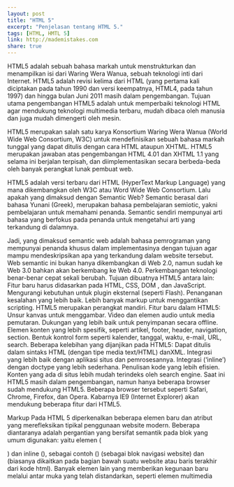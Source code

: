 ```yaml
---
layout: post
title: "HTML 5"
excerpt: "Penjelasan tentang HTML 5."
tags: [HTML, HMTL 5]
link: http://mademistakes.com  
share: true
---
```



HTML5 adalah sebuah bahasa markah untuk menstrukturkan dan menampilkan isi dari Waring Wera Wanua, sebuah teknologi inti dari Internet. HTML5 adalah revisi kelima dari HTML (yang pertama kali diciptakan pada tahun 1990 dan versi keempatnya, HTML4, pada tahun 1997) dan hingga bulan Juni 2011 masih dalam pengembangan. Tujuan utama pengembangan HTML5 adalah untuk memperbaiki teknologi HTML agar mendukung teknologi multimedia terbaru, mudah dibaca oleh manusia dan juga mudah dimengerti oleh mesin.

HTML5 merupakan salah satu karya Konsortium Waring Wera Wanua (World Wide Web Consortium, W3C) untuk mendefinisikan sebuah bahasa markah tunggal yang dapat ditulis dengan cara HTML ataupun XHTML. HTML5 merupakan jawaban atas pengembangan HTML 4.01 dan XHTML 1.1 yang selama ini berjalan terpisah, dan diimplementasikan secara berbeda-beda oleh banyak perangkat lunak pembuat web.

HTML5 adalah versi terbaru dari HTML (HyperText Markup Language) yang mana dikembangkan oleh W3C atau Word Wide Web Consortium. Lalu apakah yang dimaksud dengan Semantic Web? Semantic berasal dari bahasa Yunani (Greek), merupakan bahasa pembelajaran semiotic, yakni pembelajaran untuk memahami penanda. Semantic sendiri mempunyai arti bahasa yang berfokus pada penanda untuk mengetahui arti yang terkandung di dalamnya.

Jadi, yang dimaksud semantic web adalah bahasa pemrograman yang mempunyai penanda khusus dalam implementasinya dengan tujuan agar mampu mendeskripsikan apa yang terkandung dalam website tersebut. Web semantic ini bukan hanya dikembangkan di Web 2.0, namun sudah ke Web 3.0 bahkan akan berkembang ke Web 4.0. Perkembangan teknologi benar-benar cepat sekali berubah.
Tujuan dibuatnya HTML5 antara lain:
Fitur baru harus didasarkan pada HTML, CSS, DOM , dan JavaScript.
Mengurangi kebutuhan untuk plugin eksternal (seperti Flash).
Penanganan kesalahan yang lebih baik.
Lebih banyak markup untuk menggantikan scripting.
HTML5 merupakan perangkat mandiri.
Fitur baru dalam HTML5:
Unsur kanvas untuk menggambar.
Video dan elemen audio untuk media pemutaran.
Dukungan yang lebih baik untuk penyimpanan secara offline.
Elemen  konten yang  lebih  spesifik, seperti  artikel, footer, header,
navigation, section.
Bentuk kontrol form seperti kalender, tanggal, waktu, e-mail, URL, search.
Beberapa kelebihan yang dijanjikan pada HTML5:
Dapat ditulis dalam sintaks HTML (dengan tipe media text/HTML) danXML.
Integrasi yang lebih baik dengan aplikasi situs dan pemrosesannya.
Integrasi (‘inline’) dengan doctype yang lebih sederhana.
Penulisan kode yang lebih efisien.
Konten yang ada di situs lebih mudah terindeks oleh search engine.
Saat ini HTML5 masih dalam pengembangan, namun hanya beberapa browser sudah mendukung HTML5. Beberapa browser tersebut seperti Safari, Chrome, Firefox, dan Opera. Kabarnya IE9 (Internet Explorer) akan mendukung beberapa fitur dari HTML5.

Markup Pada HTML 5 diperkenalkan beberapa elemen baru dan atribut yang merefleksikan tipikal penggunaan website modern. Beberapa diantaranya adalah pergantian yang bersifat semantik pada blok yang umum digunakan: yaitu elemen (<div>) dan inline (<span>), sebagai contoh (<span>) (sebagai blok navigasi website) dan <footer> (biasanya dikaitkan pada bagian bawah suatu website atau baris terakhir dari kode html). Banyak elemen lain yang memberikan kegunaan baru melalui antar muka yang telah distandarkan, seperti elemen multimedia <audio> dan <video>. Beberapa elemen yang telah ditinggalkan juga ditiadakan, termasuk elemen presentasi semata seperti <font> dan <center>, yang sebenarnya dapat dikerjakan menggunakan Cascading Style Sheet (CSS).

API baru Untuk menambah keluwesan pemformatan, pada HTML5 telah dispesifikasikan pengkodean application programming interfaces (APIs) antarmuka document object model (DOM) yang ada dikembangkan dan fitur de facto didokumentasikan. Beberapa APIs terbaru pada HTML5 antara lain :
Elemen canvas, sebagai mode untuk menggambar object dua dimensi (2D). Lihat spesifikasi 1.0 untuk canvas 2D.
Timed media playback
Media penyimpanan luring (aplikasi web luring)
Penyuntingan dokumen
Drag and Drop
Cross-document messaging
Manajemen sejarah kunjungan penjelajah web
Tipe MIME dan penanggung jawab protokol registrasi.
Tidak semua teknologi di atas dimasukkan pada spesifikasi HTML5 W3C, meski teknologi tersebut telah termaktub dalam spesifikasi milik WHATWG HTML. Beberapa teknologi yang juga terkait namun tidak dijadikan bagian dalam spesifikasi HTML5 W3C dan WHATWG HTML5 adalah :
Geolocation
Web SQL Database, media penyimpanan database lokal.
API Database terindeks, mode penyimpanan hierarkis key-value (WebSimpleDB).
